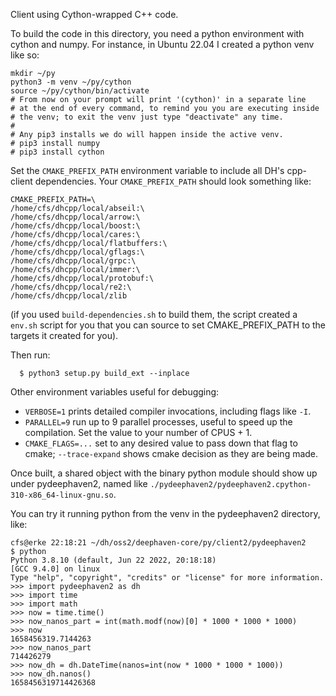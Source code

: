 Client using Cython-wrapped C++ code.

To build the code in this directory, you need a python environment with cython and numpy.
For instance, in Ubuntu 22.04 I created a python venv like so:

```
mkdir ~/py
python3 -m venv ~/py/cython
source ~/py/cython/bin/activate
# From now on your prompt will print '(cython)' in a separate line
# at the end of every command, to remind you you are executing inside
# the venv; to exit the venv just type "deactivate" any time.
#
# Any pip3 installs we do will happen inside the active venv.
# pip3 install numpy
# pip3 install cython
```

Set the `CMAKE_PREFIX_PATH` environment variable to include all DH's cpp-client dependencies.
Your `CMAKE_PREFIX_PATH` should look something like:

```
CMAKE_PREFIX_PATH=\
/home/cfs/dhcpp/local/abseil:\
/home/cfs/dhcpp/local/arrow:\
/home/cfs/dhcpp/local/boost:\
/home/cfs/dhcpp/local/cares:\
/home/cfs/dhcpp/local/flatbuffers:\
/home/cfs/dhcpp/local/gflags:\
/home/cfs/dhcpp/local/grpc:\
/home/cfs/dhcpp/local/immer:\
/home/cfs/dhcpp/local/protobuf:\
/home/cfs/dhcpp/local/re2:\
/home/cfs/dhcpp/local/zlib
```

(if you used `build-dependencies.sh` to build them, the script created a `env.sh` script for you
that you can source to set CMAKE_PREFIX_PATH to the targets it created for you).

Then run:

```
  $ python3 setup.py build_ext --inplace
```

Other environment variables useful for debugging:

* `VERBOSE=1` prints detailed compiler invocations, including flags like `-I`.
* `PARALLEL=9` run up to 9 parallel processes, useful to speed up the compilation.  Set the value to your number of CPUS + 1.
* `CMAKE_FLAGS=...` set to any desired value to pass down that flag to cmake; `--trace-expand` shows cmake decision as they are being made.

Once built, a shared object with the binary python module should show up under pydeephaven2, named like
`./pydeephaven2/pydeephaven2.cpython-310-x86_64-linux-gnu.so`.

You can try it running python from the venv in the pydeephaven2 directory, like:

```
cfs@erke 22:18:21 ~/dh/oss2/deephaven-core/py/client2/pydeephaven2
$ python
Python 3.8.10 (default, Jun 22 2022, 20:18:18)
[GCC 9.4.0] on linux
Type "help", "copyright", "credits" or "license" for more information.
>>> import pydeephaven2 as dh
>>> import time
>>> import math
>>> now = time.time()
>>> now_nanos_part = int(math.modf(now)[0] * 1000 * 1000 * 1000)
>>> now
1658456319.7144263
>>> now_nanos_part
714426279
>>> now_dh = dh.DateTime(nanos=int(now * 1000 * 1000 * 1000))
>>> now_dh.nanos()
1658456319714426368
```